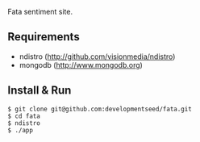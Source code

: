 Fata sentiment site.


Requirements
------------
- ndistro (http://github.com/visionmedia/ndistro)
- mongodb (http://www.mongodb.org)


Install & Run
-------------

    $ git clone git@github.com:developmentseed/fata.git
    $ cd fata
    $ ndistro
    $ ./app

